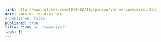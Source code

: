 ```yaml
---
link: http://www.nytimes.com/2014/02/18/opinion/vhs-vs-communism.html
date: 2014-02-19 00:21 UTC
# published: false
published: true
title: "‘VHS vs. Communism’"
tags: []
---
```



